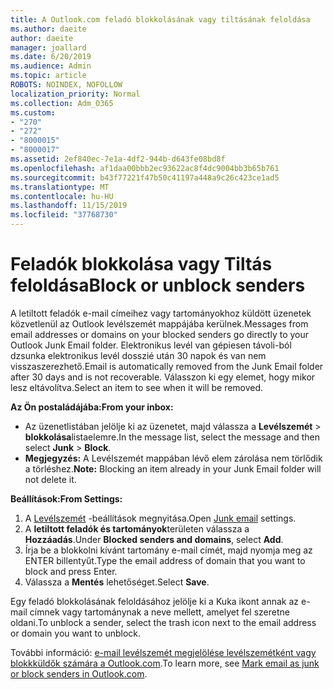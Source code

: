 ```yaml
---
title: A Outlook.com feladó blokkolásának vagy tiltásának feloldása
ms.author: daeite
author: daeite
manager: joallard
ms.date: 6/20/2019
ms.audience: Admin
ms.topic: article
ROBOTS: NOINDEX, NOFOLLOW
localization_priority: Normal
ms.collection: Adm_O365
ms.custom:
- "270"
- "272"
- "8000015"
- "8000017"
ms.assetid: 2ef840ec-7e1a-4df2-944b-d643fe08bd8f
ms.openlocfilehash: af1daa00bbb2ec93622ac8f4dc9004bb3b65b761
ms.sourcegitcommit: b43f77221f47b50c41197a448a9c26c423ce1ad5
ms.translationtype: MT
ms.contentlocale: hu-HU
ms.lasthandoff: 11/15/2019
ms.locfileid: "37768730"
---
```

# <a name="block-or-unblock-senders"></a><span data-ttu-id="5dfa8-102">Feladók blokkolása vagy Tiltás feloldása</span><span class="sxs-lookup"><span data-stu-id="5dfa8-102">Block or unblock senders</span></span>

<span data-ttu-id="5dfa8-103">A letiltott feladók e-mail címeihez vagy tartományokhoz küldött üzenetek közvetlenül az Outlook levélszemét mappájába kerülnek.</span><span class="sxs-lookup"><span data-stu-id="5dfa8-103">Messages from email addresses or domains on your blocked senders go directly to your Outlook Junk Email folder.</span></span> <span data-ttu-id="5dfa8-104">Elektronikus levél van gépiesen távoli-ból dzsunka elektronikus levél dosszié után 30 napok és van nem visszaszerezhető.</span><span class="sxs-lookup"><span data-stu-id="5dfa8-104">Email is automatically removed from the Junk Email folder after 30 days and is not recoverable.</span></span> <span data-ttu-id="5dfa8-105">Válasszon ki egy elemet, hogy mikor lesz eltávolítva.</span><span class="sxs-lookup"><span data-stu-id="5dfa8-105">Select an item to see when it will be removed.</span></span>

<span data-ttu-id="5dfa8-106">**Az Ön postaládájába:**</span><span class="sxs-lookup"><span data-stu-id="5dfa8-106">**From your inbox:**</span></span>

- <span data-ttu-id="5dfa8-107">Az üzenetlistában jelölje ki az üzenetet, majd válassza a **Levélszemét** > **blokkolása**listaelemre.</span><span class="sxs-lookup"><span data-stu-id="5dfa8-107">In the message list, select the message and then select **Junk** > **Block**.</span></span>
- <span data-ttu-id="5dfa8-108">**Megjegyzés:** A Levélszemét mappában lévő elem zárolása nem törlődik a törléshez.</span><span class="sxs-lookup"><span data-stu-id="5dfa8-108">**Note:** Blocking an item already in your Junk Email folder will not delete it.</span></span>

<span data-ttu-id="5dfa8-109">**Beállítások:**</span><span class="sxs-lookup"><span data-stu-id="5dfa8-109">**From Settings:**</span></span>

1. <span data-ttu-id="5dfa8-110">A [Levélszemét](https://outlook.live.com/mail/options/mail/junkEmail) -beállítások megnyitása.</span><span class="sxs-lookup"><span data-stu-id="5dfa8-110">Open [Junk email](https://outlook.live.com/mail/options/mail/junkEmail) settings.</span></span>
2. <span data-ttu-id="5dfa8-111">A **letiltott feladók és tartományok**területen válassza a **Hozzáadás**.</span><span class="sxs-lookup"><span data-stu-id="5dfa8-111">Under **Blocked senders and domains**, select **Add**.</span></span>
3. <span data-ttu-id="5dfa8-112">Írja be a blokkolni kívánt tartomány e-mail címét, majd nyomja meg az ENTER billentyűt.</span><span class="sxs-lookup"><span data-stu-id="5dfa8-112">Type the email address of domain that you want to block and press Enter.</span></span>
4. <span data-ttu-id="5dfa8-113">Válassza a **Mentés** lehetőséget.</span><span class="sxs-lookup"><span data-stu-id="5dfa8-113">Select **Save**.</span></span>

<span data-ttu-id="5dfa8-114">Egy feladó blokkolásának feloldásához jelölje ki a Kuka ikont annak az e-mail címnek vagy tartománynak a neve mellett, amelyet fel szeretne oldani.</span><span class="sxs-lookup"><span data-stu-id="5dfa8-114">To unblock a sender, select the trash icon next to the email address or domain you want to unblock.</span></span>

<span data-ttu-id="5dfa8-115">További információ: [e-mail levélszemét megjelölése levélszemétként vagy blokkküldők számára a Outlook.com](https://support.office.com/article/a3ece97b-82f8-4a5e-9ac3-e92fa6427ae4?wt.mc_id=Office_Outlook_com_Alchemy).</span><span class="sxs-lookup"><span data-stu-id="5dfa8-115">To learn more, see [Mark email as junk or block senders in Outlook.com](https://support.office.com/article/a3ece97b-82f8-4a5e-9ac3-e92fa6427ae4?wt.mc_id=Office_Outlook_com_Alchemy).</span></span>